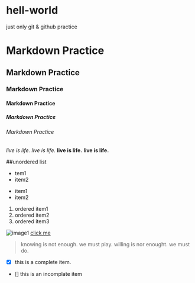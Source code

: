 # hell-world
just only git &amp; github practice

# Markdown Practice
## Markdown Practice
### Markdown Practice
#### Markdown Practice
##### Markdown Practice
###### Markdown Practice



*live is life.*  _live is life._ 
**live is life.** __live is life.__  

##unordered list
* tem1
* item2

- item1
- item2

1. ordered item1
2. ordered item2
3. ordered item3

![image1]("https://www.wku.ac.kr/wp-content/themes/wku/common/img/logo.png")
[click me]("https://www.wku.ac.kr/wp-content/themes/wku/common/img/logo.png")

> knowing is not enough. we must play. willing is nor enought. we must do.

- [x] this is a complete item.
- [] this is an incomplate item

